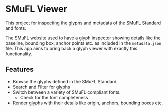 # SMuFL Viewer

This project for inspecting the glyphs and metadata of the [SMuFL Standard](https://www.smufl.org/) and fonts.

The SMuFL website used to have a glyph inspector showing details like the baseline, bounding box, anchor points etc. as included in the
`metadata.json` file. This app aims to bring back a glyph viewer with exactly this functionality. 

## Features

* Browse the glyphs defined in the SMuFL Standard
* Search and Filter for glyphs
* Switch between a variety of SMuFL compliant fonts.
    * Check for the font completeness
* Render glyphs with their details like origin, anchors, bounding boxes etc.